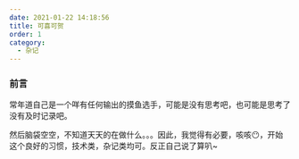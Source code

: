 ```yaml
---
date: 2021-01-22 14:18:56
title: 可喜可贺
order: 1
category: 
  - 杂记
---
```


### 前言

常年道自己是一个咩有任何输出的摸鱼选手，可能是没有思考吧，也可能是思考了没有及时记录吧。

然后脑袋空空，不知道天天的在做什么。。。因此，我觉得有必要，咳咳:no_mouth:，开始这个良好的习惯，技术类，杂记类均可。反正自己说了算叭~
